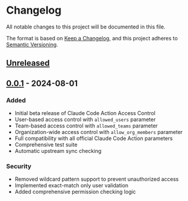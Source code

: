 # Changelog

All notable changes to this project will be documented in this file.

The format is based on [Keep a Changelog](https://keepachangelog.com/en/1.0.0/),
and this project adheres to [Semantic Versioning](https://semver.org/spec/v2.0.0.html).

## [Unreleased]

## [0.0.1] - 2024-08-01

### Added

- Initial beta release of Claude Code Action Access Control
- User-based access control with `allowed_users` parameter
- Team-based access control with `allowed_teams` parameter  
- Organization-wide access control with `allow_org_members` parameter
- Full compatibility with all official Claude Code Action parameters
- Comprehensive test suite
- Automatic upstream sync checking

### Security

- Removed wildcard pattern support to prevent unauthorized access
- Implemented exact-match only user validation
- Added comprehensive permission checking logic

[Unreleased]: https://github.com/kosukesaigusa/claude-code-action-access-control/compare/v0.0.1...HEAD
[0.0.1]: https://github.com/kosukesaigusa/claude-code-action-access-control/releases/tag/v0.0.1
